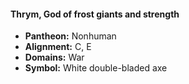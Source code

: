 #### Thrym, God of frost giants and strength
- **Pantheon:** Nonhuman
- **Alignment:** C, E
- **Domains:** War
- **Symbol:** White double-bladed axe